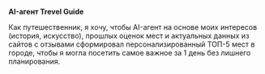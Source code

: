 **AI-агент Trevel Guide**

Как путешественник, я хочу, чтобы AI-агент на основе моих интересов (история, искусство), прошлых оценок мест и актуальных данных из сайтов с отзывами сформировал персонализированный ТОП-5 мест в городе, чтобы я могла посетить самое важное за 1 день без лишнего планирования.
